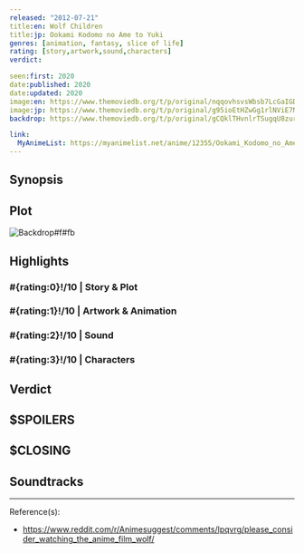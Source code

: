 ```yaml
---
released: "2012-07-21"
title:en: Wolf Children
title:jp: Ookami Kodomo no Ame to Yuki
genres: [animation, fantasy, slice of life]
rating: [story,artwork,sound,characters]
verdict:

seen:first: 2020
date:published: 2020
date:updated: 2020
image:en: https://www.themoviedb.org/t/p/original/nqqovhsvsWbsb7LcGaIGDRZrwgB.jpg
image:jp: https://www.themoviedb.org/t/p/original/g95ioEtHZwGg1rlNViE7NSF6lqQ.jpg
backdrop: https://www.themoviedb.org/t/p/original/gCQklTHvnlrTSugqU8zurw0zIy2.jpg

link:
  MyAnimeList: https://myanimelist.net/anime/12355/Ookami_Kodomo_no_Ame_to_Yuki
---
```



## Synopsis

## Plot

![Backdrop#f#fb](https://www.themoviedb.org/t/p/original/78EAqp0sdvtaRryS9QtBQxiQBes.jpg "Source: TMDB")

## Highlights

### #{rating:0}!/10 | Story & Plot

### #{rating:1}!/10 | Artwork & Animation

### #{rating:2}!/10 | Sound

### #{rating:3}!/10 | Characters

## Verdict

## $SPOILERS

## $CLOSING

## Soundtracks

***
Reference(s):

- <https://www.reddit.com/r/Animesuggest/comments/lpqvrg/please_consider_watching_the_anime_film_wolf/>
